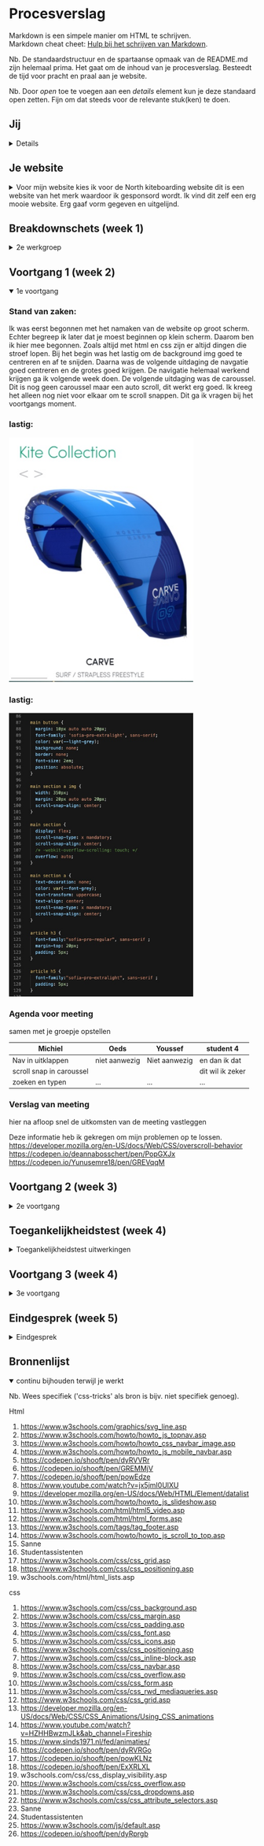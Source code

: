 # Procesverslag
Markdown is een simpele manier om HTML te schrijven.  
Markdown cheat cheet: [Hulp bij het schrijven van Markdown](https://github.com/adam-p/markdown-here/wiki/Markdown-Cheatsheet).

Nb. De standaardstructuur en de spartaanse opmaak van de README.md zijn helemaal prima. Het gaat om de inhoud van je procesverslag. Besteedt de tijd voor pracht en praal aan je website.

Nb. Door *open* toe te voegen aan een *details* element kun je deze standaard open zetten. Fijn om dat steeds voor de relevante stuk(ken) te doen.





## Jij

<details>

### Auteur:
Michiel Schipper

#### Je startniveau:
Rood

#### Je focus:
Surface plane
 
</details>





## Je website

<details>
<summary>Voor mijn website kies ik voor de North kiteboarding website dit is een website van het merk waardoor ik gesponsord wordt. Ik vind dit zelf een erg mooie website. Erg gaaf vorm gegeven en uitgelijnd.</summary>

### Je opdracht:
https://www.northkb.com/en/products/kites
North kiteboarding website 

#### Screenshot(s) van de eerste pagina (small screen): 
Product pagina
<img src="images/pagina1_smallscreen.jpg" width="375px" alt="Pruduct page">

#### Screenshot(s) van de tweede pagina (small screen):
Go Green Pagina 
<img src="images/pagina2_smallscreen.jpg" width="375px" alt="Go Green Page">
 
</details>



## Breakdownschets (week 1)

<details>
<summary>2e werkgroep</summary>

### de hele pagina: 
<img src="images/breakdown_schets_fed.png" width="375px" alt="breakdown van de hele pagina">

### dynamisch deel (bijv menu): 
<img src="images/breakdown_menu.png" width="375px" alt="breakdown van het menu">

</details>





## Voortgang 1 (week 2)

<details open>
<summary>1e voortgang</summary>

### Stand van zaken:
Ik was eerst begonnen met het namaken van de website op groot scherm. Echter begreep ik later dat je moest beginnen op klein scherm. Daarom ben ik hier mee begonnen. Zoals altijd met html en css zijn er altijd dingen die stroef lopen. Bij het begin was het lastig om de background img goed te centreren en af te snijden. Daarna was de volgende uitdaging de navgatie goed centreren en de grotes goed krijgen. De navigatie helemaal werkend krijgen ga ik volgende week doen. De volgende uitdaging was de caroussel. Dit is nog geen caroussel maar een auto scroll, dit werkt erg goed. Ik kreeg het alleen nog niet voor elkaar om te scroll snappen. Dit ga ik vragen bij het voortgangs moment. 

### lastig: 
<img src="images/caroussel.jpg" width="375px" alt="lastig">

### lastig: 
<img src="images/caroussel_code.jpg" width="375px" alt="lastig">


### Agenda voor meeting
samen met je groepje opstellen

| Michiel                       | Oeds          | Youssef    | student 4        |
| ---                           | ---           | ---        | ---              |
| Nav in uitklappen             | niet aanwezig | Niet aanwezig | en dan ik dat    |
| scroll snap in caroussel      |               |               | dit wil ik zeker |
| zoeken en typen               | ...           | ...          | ...              |


### Verslag van meeting
hier na afloop snel de uitkomsten van de meeting vastleggen

Deze informatie heb ik gekregen om mijn problemen op te lossen.
https://developer.mozilla.org/en-US/docs/Web/CSS/overscroll-behavior
https://codepen.io/deannabosschert/pen/PopGXJx
https://codepen.io/Yunusemre18/pen/GREVqqM


</details>





## Voortgang 2 (week 3)

<details>
<summary>2e voortgang</summary>

### Stand van zaken
Deze week ben ik aan de slag gegaan met mijn navigatie en de grid. Ik heb de navigatie vrij snel voor elkaar gekregen omdat we dit vorige les hadden besproken. Dit heeft mij veel geholpen. Dit was hetzelfe met de grids. Echter kwam ik erachter dat ik voor mijn twee pagina's alletwee articles gebruik waardoor ik die nu in de css allebei aanspreek. Als ik classes kon gebruiken kon ik dit oplossen maar ik weet nu nog niet hoe ik dat zonder moet doen. 

### lastig: 
<img src="images/articles.jpg" width="375px" alt="lastig">

### Agenda voor meeting
samen met je groepje opstellen

| Michiel      | Oeds         | Youssef   | student 4        |
| ---            | ---                | ---          | ---              |
| Zoekbalk functie | Moest nog beginnen        | Geen antwoord gekregen    | en dan ik dat    |
| Twee arcticles in twee pagina's| dit als er tijd is | nog een punt | dit wil ik zeker |
| Lijnen in html          | ...                | ...          | ...              |


### Verslag van meeting
hier na afloop snel de uitkomsten van de meeting vastleggen
Van articles in articles lists maken
Input type search voor zoekbalk

Opacity nav 

List delay nav 

Header van h5 naar h3 

</details>





## Toegankelijkheidstest (week 4)

<details>
<summary>Toegankelijkheidstest uitwerkingen</summary>

### Bevindingen
Lijst met je bevindingen die in de test naar voren kwamen:

#### Titel eerste bevinding

Eerste test met alleen toetsenboard Bram

searchbar heeft geen focus. Deze mist hij.

hamburger menu open dicht

gaat door menu heen zonder dat je hem ziet

In dark mode kan je de tekst in de form niet zien.

focus-within

js keydownframes

onderkant pagina blijft hij haken

- Button onderkant pagina die naar boven gaat 

### button: 
<img src="images/up_button_before.jpg" width="375px" alt="button before">
<img src="images/up_button_after.jpg" width="375px" alt="button after">

- input buiten de button gezet 

### input buiten button: 
<img src="images/nav_button_before.jpg" width="375px" alt="input before">
<img src="images/nav_button_after.jpg" width="375px" alt="input after">

- kleuren van form aangepast

### kleuren form: 
<img src="images/formpje_before.jpg" width="375px" alt="kleuren form before">
<img src="images/formpje_after.jpg" width="375px" alt="kleuren form after">

- hamburger menu open dicht zou je kunnen doen met js keyframes en focus within. Dit is voor mij alleen nog te lastig om voor de deadline te doen. 



#### Titel tweede bevinding. 

Oefenen met beperking Marijn

Sommige teksten zijn minder goed te lezen zoals de footer, maar alles is nog wel leesbaar. 

Met parkinson is de website "goed" te bedienen.

Met afleiding is alles nog goed te bedienen. 

- tekst footer groter gemaakt. 

### tekst footer: 
<img src="images/footer_before.jpg" width="375px" alt="tekst footer before">
<img src="images/footer_after.jpg" width="375px" alt="tekst footer after">

- kleuren van form aangepast

### kleuren form: 
<img src="images/formpje_before.jpg" width="375px" alt="kleuren form before">
<img src="images/formpje_after.jpg" width="375px" alt="kleuren form after">




#### Titel volgende bevinding. 

Voor lezen lijkt goed te gaan maar zitten nog een aantal fouten in. 

voice over 

Join us staat in al caps moet klein en staat button achter

Labels aan form toevoegen

- join us staat niet meer in caption 

Dit bleek zo te zijn omdat ik hem in css in uppercase heb staan. Wat goed is, daarom heb ik dit zo gelaten. 

### join us: 
<img src="images/join_us.jpg" width="375px" alt="join us">


- labels aan forms zijn toegevoegd. 

### button: 
<img src="images/labels_before.jpg" width="375px" alt="lastig">
<img src="images/labels_after.jpg" width="375px" alt="lastig">



</details>





## Voortgang 3 (week 4)

<details>
<summary>3e voortgang</summary>

### Stand van zaken
Het gaat vrij voorspoedig met mijn website, echter heb ik natuurlijk nog wat extra vragen voor het eindgesprek. Waar ik nog niet uikwam was om de website weer omhoog te laten tabben. Op deze manier kunnen gebruikers die alleen het toetsenbord gebruiken eenvoudig weer naar boven aan de pagina komen. Ik wil ook nog vragen wat ik nog extra kan verbeteren aan mijn website. Ik ben ook nog erg benieuwd of er nog fouten in mijn code ziten. 


### Agenda voor meeting
samen met je groepje opstellen

| Michiel                                               | Oeds               | Youssef   | student 4        |
| ---                                                   | ---                | Niet aanwezig    | ---              |
| Bespreken met tab weer bovenaan pagina                | Hoeft niks te bespreken             | en ik dit    | en dan ik dat    |
| Wat kan ik nog extra verbeteren? dit als er tijd is   | nog een punt       | dit wil ik zeker |
| Zitten er nog fouten in mijn code?                    | ...                | ...          | ...              |


### Verslag van meeting
hier na afloop snel de uitkomsten van de meeting vastleggen

max widht max height op img 

Focus op up button

footer li in aparte ul 

br in form mag niet 

H1 neerzetten voor screenreader en google

</details>





## Eindgesprek (week 5)

<details>
<summary>Eindgesprek</summary>

### Stand van zaken
Natuurlijk is het altijd een uitdaging om weer te beginnen met html en css na er een tijdje niet meer naar gekeken te hebben. Aan het begin was ik te snel gestart zonder echt de opdracht goed bekeken te hebben. Ik begon meteen op web formaat en ging aan de slag zonder breakdownschetsen gemaakt te hebben. Dit bleek zonde van mijn werk te zijn. De basis was redelijk okay maar na het maken van breakdownschetsen ging alles gelijk veel makkelijker. Natuurlijk loop je altijd tegen dingen aan en zit je soms even met je handen in het haar. Gelukkig was alles redelijk snel opgelost door de hulp van Sanne,studentassistenen en/of google. Uiteindelijk ben ik erg tevreden over het resultaat. Ik heb nog nooit eerder een website nagemaakt. Dit was nieuw en een hele andere manier van werken. Als je zelf een website maakt en je nav staat niet helemaal perfect maakt dat eigenlijk niet veel uit(behalve voor jezelf dan). Nu moest je nog specifieker aan de slag gaan om alles perfect te krijgen. Ik vond het fijn om weer opgefrisd te worden en kan niet wachten op project tech!

### Screenshot(s)

hier screenshot(s) van je eindresultaat

### eindresultaat: 
<img src="images/eindresultaat_pagina1.jpg" width="375px" alt="eindresultaat pagina 1">
<img src="images/eindresultaat_pagina2.jpg" width="375px" alt="eindresultaat pagina 2">

</details>





## Bronnenlijst

<details open>
<summary>continu bijhouden terwijl je werkt</summary>

Nb. Wees specifiek ('css-tricks' als bron is bijv. niet specifiek genoeg).

Html

1. https://www.w3schools.com/graphics/svg_line.asp
2. https://www.w3schools.com/howto/howto_js_topnav.asp
3. https://www.w3schools.com/howto/howto_css_navbar_image.asp
4. https://www.w3schools.com/howto/howto_js_mobile_navbar.asp
5. https://codepen.io/shooft/pen/dyRVVRr
6. https://codepen.io/shooft/pen/GREMMjV
7. https://codepen.io/shooft/pen/powEdze
8. https://www.youtube.com/watch?v=jx5jmI0UlXU
9. https://developer.mozilla.org/en-US/docs/Web/HTML/Element/datalist
10. https://www.w3schools.com/howto/howto_js_slideshow.asp
11. https://www.w3schools.com/html/html5_video.asp
12. https://www.w3schools.com/html/html_forms.asp
13. https://www.w3schools.com/tags/tag_footer.asp
14. https://www.w3schools.com/howto/howto_js_scroll_to_top.asp
15. Sanne 
16. Studentassistenten
17. https://www.w3schools.com/css/css_grid.asp
18. https://www.w3schools.com/css/css_positioning.asp
19. w3schools.com/html/html_lists.asp

css
1. https://www.w3schools.com/css/css_background.asp
2. https://www.w3schools.com/css/css_margin.asp
3. https://www.w3schools.com/css/css_padding.asp
4. https://www.w3schools.com/css/css_font.asp
5. https://www.w3schools.com/css/css_icons.asp
6. https://www.w3schools.com/css/css_positioning.asp
7. https://www.w3schools.com/css/css_inline-block.asp
8. https://www.w3schools.com/css/css_navbar.asp
9. https://www.w3schools.com/css/css_overflow.asp
10. https://www.w3schools.com/css/css_form.asp
11. https://www.w3schools.com/css/css_rwd_mediaqueries.asp
12. https://www.w3schools.com/css/css_grid.asp
13. https://developer.mozilla.org/en-US/docs/Web/CSS/CSS_Animations/Using_CSS_animations
14. https://www.youtube.com/watch?v=HZHHBwzmJLk&ab_channel=Fireship
15. https://www.sinds1971.nl/fed/animaties/
16. https://codepen.io/shooft/pen/dyRVRGo
17. https://codepen.io/shooft/pen/powKLNz
18. https://codepen.io/shooft/pen/ExXRLXL
19. w3schools.com/css/css_display_visibility.asp
20. https://www.w3schools.com/css/css_overflow.asp
21. https://www.w3schools.com/css/css_dropdowns.asp
22. https://www.w3schools.com/css/css_attribute_selectors.asp
23. Sanne 
24. Studentassistenten
25. https://www.w3schools.com/js/default.asp
26. https://codepen.io/shooft/pen/dyRprgb


</details>